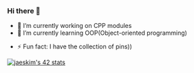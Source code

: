 ### Hi there 👋

<!--
**DaDvoy/DaDvoy** is a ✨ _special_ ✨ repository because its `README.md` (this file) appears on your GitHub profile.

Here are some ideas to get you started:
-->
- 🔭 I’m currently working on CPP modules
- 🌱 I’m currently learning OOP(Object-oriented programming)
<!--
- 👯 I’m looking to collaborate on ...
- 🤔 I’m looking for help with ...
- 💬 Ask me about ...
- 📫 How to reach me: ...
- 😄 Pronouns: ...
-->
- ⚡ Fun fact: I have the collection of pins))

[![jaeskim's 42 stats](https://badge42.herokuapp.com/api/stats/lmushroo?lightmode=true)](https://github.com/DaDvoy)
